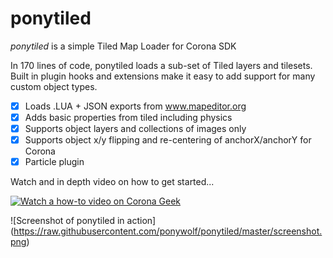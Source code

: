 # ponytiled
*ponytiled* is a simple Tiled Map Loader for Corona SDK

In 170 lines of code, ponytiled loads a sub-set of Tiled layers and tilesets. Built in plugin hooks and extensions make it easy to add support for many custom object types.

- [x] Loads .LUA + JSON exports from www.mapeditor.org
- [x] Adds basic properties from tiled including physics
- [x] Supports object layers and collections of images only
- [x] Supports object x/y flipping and re-centering of anchorX/anchorY for Corona
- [x] Particle plugin

Watch and in depth video on how to get started...

[![Watch a how-to video on Corona Geek](http://img.youtube.com/vi/DMsiGsgwZts/0.jpg)](http://www.youtube.com/watch?v=DMsiGsgwZts)

![Screenshot of ponytiled in action]
(https://raw.githubusercontent.com/ponywolf/ponytiled/master/screenshot.png)